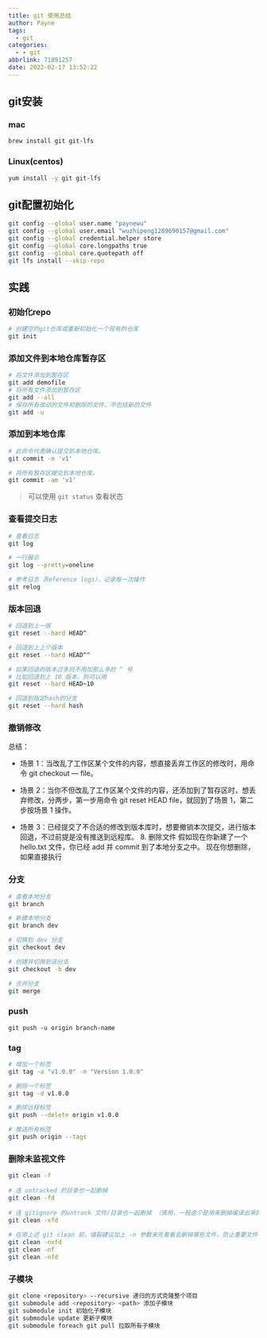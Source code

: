 ```yaml
---
title: git 使用总结
author: Payne
tags:
  - git
categories:
  - - git
abbrlink: 71891257
date: 2022-02-17 13:52:22
---
```


## git安装

### mac

```bash
brew install git git-lfs
```

### Linux(centos)

```bash
yum install -y git git-lfs
```



## git配置初始化

```bash
git config --global user.name "paynewu"
git config --global user.email "wuzhipeng1289690157@gmail.com"
git config --global credential.helper store
git config --global core.longpaths true
git config --global core.quotepath off
git lfs install --skip-repo
```



## 实践

### 初始化repo

```bash
# 创建空的git仓库或重新初始化一个现有的仓库
git init
```

### 添加文件到本地仓库暂存区

```bash
# 将文件添加到暂存区
git add demofile
# 将所有文件添加到暂存区
git add --all
# 保存所有改动的文件和删除的文件，不包括新的文件
git add -u
```

### 添加到本地仓库

```bash
# 此命令代表确认提交到本地仓库。
git commit -m 'v1'

# 将所有暂存区提交到本地仓库。
git commit -am 'v1'
```

> 可以使用 `git status` 查看状态



### 查看提交日志

```bash
# 查看日志
git log

# 一行展示
git log --pretty=oneline

# 参考日志（Reference logs），记录每一次操作
git relog
```

### 版本回退

```bash
# 回退到上一版
git reset --hard HEAD^

# 回退到上上个版本
git reset --hard HEAD^^

# 如果回退的版本过多则不用加那么多的 ^ 号 
# 比如回退到上 10 版本，则可以用
git reset --hard HEAD~10

# 回退到指定hash的分支
git reset --hard hash

```



### 撤销修改

总结： 

- 场景 1：当改乱了工作区某个文件的内容，想直接丢弃工作区的修改时，用命令 git checkout — file。 

- 场景 2：当你不但改乱了工作区某个文件的内容，还添加到了暂存区时，想丢弃修改，分两步，第一步用命令 git reset HEAD file，就回到了场景 1，第二步按场景 1 操作。 

- 场景 3：已经提交了不合适的修改到版本库时，想要撤销本次提交，进行版本回退，不过前提是没有推送到远程库。 8. 删除文件 假如现在你新建了一个 hello.txt 文件，你已经 add 并 commit 到了本地分支之中。 现在你想删除，如果直接执行





### 分支

```bash
# 查看本地分支
git branch

# 新建本地分支
git branch dev

# 切换到 dev 分支
git checkout dev

# 创建并切换到该分支
git checkout -b dev

# 合并分支
git merge
```



### push

```
git push -u origin branch-name
```



### tag

```bash
# 增加一个标签
git tag -a "v1.0.0" -m "Version 1.0.0"

# 删除一个标签
git tag -d v1.0.0

# 删除远程标签
git push --delete origin v1.0.0

# 推送所有标签
git push origin --tags
```

### 删除未监视文件

```bash
git clean -f
 
# 连 untracked 的目录也一起删掉
git clean -fd
 
# 连 gitignore 的untrack 文件/目录也一起删掉 （慎用，一般这个是用来删掉编译出来的 .o之类的文件用的）
git clean -xfd
 
# 在用上述 git clean 前，墙裂建议加上 -n 参数来先看看会删掉哪些文件，防止重要文件被误删
git clean -nxfd
git clean -nf
git clean -nfd
```



### 子模块

```bash
git clone <repository> --recursive 递归的方式克隆整个项目
git submodule add <repository> <path> 添加子模块
git submodule init 初始化子模块
git submodule update 更新子模块
git submodule foreach git pull 拉取所有子模块
```
